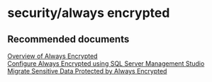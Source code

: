 <properties
	pageTitle="security/always encrypted"
	description="security/always encrypted"
	service="microsoft.sql"
	resource="servers"
	authors="ajayj"
	displayOrder=""
	selfHelpType="generic"
	supportTopicIds="32574326"
	resourceTags=""
	productPesIds="13491"
	cloudEnvironments="public"
/>

# security/always encrypted

## **Recommended documents**
[Overview of Always Encrypted](https://docs.microsoft.com/en-us/sql/relational-databases/security/encryption/always-encrypted-database-engine/)<br>
[Configure Always Encrypted using SQL Server Management Studio](https://docs.microsoft.com/en-us/sql/relational-databases/security/encryption/configure-always-encrypted-using-sql-server-management-studio)<br>
[Migrate Sensitive Data Protected by Always Encrypted](https://docs.microsoft.com/en-us/sql/relational-databases/security/encryption/migrate-sensitive-data-protected-by-always-encrypted)
